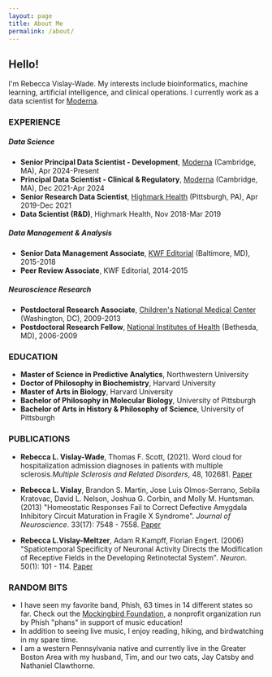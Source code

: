 ```yaml
---
layout: page
title: About Me
permalink: /about/
---
```


## Hello!
I'm Rebecca Vislay-Wade. My interests include bioinformatics, machine learning, artificial intelligence, and clinical operations. I currently work as a data scientist for [Moderna](https://www.modernatx.com/).

### EXPERIENCE
##### *Data Science*
* **Senior Principal Data Scientist - Development**, [Moderna](https://www.modernatx.com/) (Cambridge, MA), Apr 2024-Present
* **Principal Data Scientist - Clinical & Regulatory**, [Moderna](https://www.modernatx.com/) (Cambridge, MA), Dec 2021-Apr 2024  
* **Senior Research Data Scientist**, [Highmark Health](https://www.highmarkhealth.org/hmk/index.shtml) (Pittsburgh, PA), Apr 2019-Dec 2021
* **Data Scientist (R&D)**, Highmark Health, Nov 2018-Mar 2019  

##### *Data Management & Analysis*
* **Senior Data Management Associate**, [KWF Editorial](https://www.kwfco.com/scholarly-journal-editing/) (Baltimore, MD), 2015-2018  
* **Peer Review Associate**, KWF Editorial, 2014-2015

##### *Neuroscience Research*
* **Postdoctoral Research Associate**, [Children's National Medical Center](https://childrensnational.org/) (Washington, DC), 2009-2013
* **Postdoctoral Research Fellow**, [National Institutes of Health](https://www.nih.gov/) (Bethesda, MD), 2006-2009

### EDUCATION
* **Master of Science in Predictive Analytics**, Northwestern University  
* **Doctor of Philosophy in Biochemistry**, Harvard University
* **Master of Arts in Biology**, Harvard University
* **Bachelor of Philosophy in Molecular Biology**, University of Pittsburgh  
* **Bachelor of Arts in History & Philosophy of Science**, University of Pittsburgh  

### PUBLICATIONS
* **Rebecca L. Vislay-Wade**, Thomas F. Scott, (2021). Word cloud for hospitalization admission diagnoses in patients with multiple sclerosis.*Multiple Sclerosis and Related Disorders*, 48, 102681. [Paper](https://doi.org/10.1016/j.msard.2020.102681)  

* **Rebecca L. Vislay**, Brandon S. Martin, Jose Luis Olmos-Serrano, Sebila Kratovac, David L. Nelson, Joshua G. Corbin, and Molly M. Huntsman. (2013) "Homeostatic Responses Fail to Correct Defective Amygdala Inhibitory Circuit Maturation in Fragile X Syndrome". *Journal of Neuroscience*. 33(17): 7548 - 7558. [Paper](http://www.jneurosci.org/content/jneuro/33/17/7548.full.pdf)

* **Rebecca L.Vislay-Meltzer**, Adam R.Kampff, Florian Engert. (2006) "Spatiotemporal Specificity of Neuronal Activity Directs the Modification of Receptive Fields in the Developing Retinotectal System". *Neuron*. 50(1): 101 - 114. [Paper](https://www.sciencedirect.com/science/article/pii/S0896627306001334)

### RANDOM BITS
* I have seen my favorite band, Phish, 63 times in 14 different states so far. Check out the [Mockingbird Foundation](http://mbird.org/), a nonprofit organization run by Phish "phans" in support of music education!
* In addition to seeing live music, I enjoy reading, hiking, and birdwatching in my spare time.
* I am a western Pennsylvania native and currently live in the Greater Boston Area with my husband, Tim, and our two cats, Jay Catsby and Nathaniel Clawthorne.

